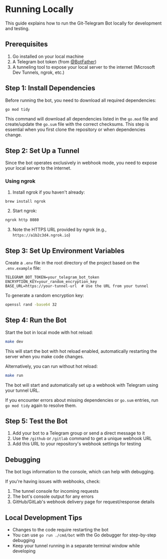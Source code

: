 # Running Locally

This guide explains how to run the Git-Telegram Bot locally for development and testing.

## Prerequisites

1. Go installed on your local machine
2. A Telegram bot token (from [@BotFather](https://t.me/BotFather))
3. A tunneling tool to expose your local server to the internet (Microsoft Dev Tunnels, ngrok, etc.)

## Step 1: Install Dependencies

Before running the bot, you need to download all required dependencies:

```bash
go mod tidy
```

This command will download all dependencies listed in the `go.mod` file and create/update the `go.sum` file with the correct checksums. This step is essential when you first clone the repository or when dependencies change.

## Step 2: Set Up a Tunnel

Since the bot operates exclusively in webhook mode, you need to expose your local server to the internet.

### Using ngrok

1. Install ngrok if you haven't already:

```bash
brew install ngrok
```

2. Start ngrok:

```bash
ngrok http 8080
```

3. Note the HTTPS URL provided by ngrok (e.g., `https://a1b2c3d4.ngrok.io`)

## Step 3: Set Up Environment Variables

Create a `.env` file in the root directory of the project based on the `.env.example` file:

```
TELEGRAM_BOT_TOKEN=your_telegram_bot_token
ENCRYPTION_KEY=your_random_encryption_key
BASE_URL=https://your-tunnel-url  # Use the URL from your tunnel
```

To generate a random encryption key:

```bash
openssl rand -base64 32
```

## Step 4: Run the Bot

Start the bot in local mode with hot reload:

```bash
make dev
```

This will start the bot with hot reload enabled, automatically restarting the server when you make code changes.

Alternatively, you can run without hot reload:

```bash
make run
```

The bot will start and automatically set up a webhook with Telegram using your tunnel URL.

If you encounter errors about missing dependencies or `go.sum` entries, run `go mod tidy` again to resolve them.

## Step 5: Test the Bot

1. Add your bot to a Telegram group or send a direct message to it
2. Use the `/github` or `/gitlab` command to get a unique webhook URL
3. Add this URL to your repository's webhook settings for testing

## Debugging

The bot logs information to the console, which can help with debugging.

If you're having issues with webhooks, check:

1. The tunnel console for incoming requests
2. The bot's console output for any errors
3. GitHub/GitLab's webhook delivery page for request/response details

## Local Development Tips

- Changes to the code require restarting the bot
- You can use `go run ./cmd/bot` with the Go debugger for step-by-step debugging
- Keep your tunnel running in a separate terminal window while developing

